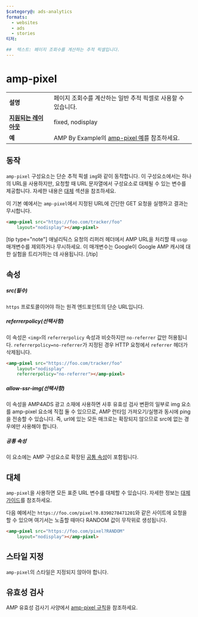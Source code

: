 ```yaml
---
$category@: ads-analytics
formats:
  - websites
  - ads
  - stories
티저:

##  텍스트: 페이지 조회수를 계산하는 추적 픽셀입니다.
---
```



<!---
       Copyright 2016 The AMP HTML Authors. All Rights Reserved.

       Licensed under the Apache License, Version 2.0 (the "License");
     you may not use this file except in compliance with the License.
     You may obtain a copy of the License at

     http://www.apache.org/licenses/LICENSE-2.0

     Unless required by applicable law or agreed to in writing, software
     distributed under the License is distributed on an "AS-IS" BASIS,
     WITHOUT WARRANTIES OR CONDITIONS OF ANY KIND, either express or implied.
     See the License for the specific language governing permissions and
     limitations under the License.
-->
# amp-pixel


<table>
  <tr>
    <td class="col-fourty"><strong>설명</strong></td>
    <td>페이지 조회수를 계산하는 일반 추적 픽셀로 사용할 수 있습니다.</td>
  </tr>
  <tr>
    <td class="col-fourty"><strong><a href="https://www.ampproject.org/docs/guides/responsive/control_layout.html">지원되는 레이아웃</a></strong></td>
    <td>fixed, nodisplay</td>
  </tr>
  <tr>
    <td class="col-fourty"><strong>예</strong></td>
    <td>AMP By Example의 <a href="https://ampbyexample.com/components/amp-pixel/">amp-pixel 예</a>를 참조하세요.</td>
  </tr>
</table>

## 동작

`amp-pixel` 구성요소는 단순 추적 픽셀 `img`와 같이 동작합니다. 이 구성요소에서는 하나의 URL을 사용하지만, 요청할 때 URL 문자열에서 구성요소로 대체될 수 있는 변수를 제공합니다. 자세한 내용은 [대체](#substitutions) 섹션을 참조하세요.

이 기본 예에서는 `amp-pixel`에서 지정된 URL에 간단한 GET 요청을 실행하고 결과는 무시합니다.

```html
<amp-pixel src="https://foo.com/tracker/foo"
    layout="nodisplay"></amp-pixel>
```

  [tip type="note"]
애널리틱스 요청의 리퍼러 헤더에서 AMP URL을 처리할 때 `usqp` 매개변수를 제외하거나 무시하세요. 이 매개변수는 Google이 Google AMP 캐시에 대한 실험을 트리거하는 데 사용됩니다.
[/tip]

## 속성

##### src(필수)

`https` 프로토콜이어야 하는 원격 엔드포인트의 단순 URL입니다.

##### referrerpolicy(선택사항)

이 속성은 `<img>`의 `referrerpolicy` 속성과 비슷하지만 `no-referrer` 값만 허용됩니다. `referrerpolicy=no-referrer`가 지정된 경우 HTTP 요청에서 `referrer` 헤더가 삭제됩니다.

```html
<amp-pixel src="https://foo.com/tracker/foo"
    layout="nodisplay"
    referrerpolicy="no-referrer"></amp-pixel>
```

##### allow-ssr-img(선택사항)

이 속성을 AMP4ADS 광고 소재에 사용하면 사후 유효성 검사 변환의 일부로 img 요소를 amp-pixel 요소에 직접 둘 수 있으므로, AMP 런타임 가져오기/실행과 동시에 ping을 전송할 수 있습니다.
즉, url에 있는 모든 매크로는 확장되지 않으므로 src에 없는 경우에만 사용해야 합니다.

##### 공통 속성

이 요소에는 AMP 구성요소로 확장된 [공통 속성](https://www.ampproject.org/docs/reference/common_attributes)이 포함됩니다.

## 대체

`amp-pixel`을 사용하면 모든 표준 URL 변수를 대체할 수 있습니다.
자세한 정보는 [대체 가이드](../spec/amp-var-substitutions.md)를 참조하세요.

다음 예에서는 `https://foo.com/pixel?0.8390278471201`와 같은 사이트에 요청을 할 수 있으며 여기서는 노출할 때마다 RANDOM 값이 무작위로 생성됩니다.

```html
<amp-pixel src="https://foo.com/pixel?RANDOM"
    layout="nodisplay"></amp-pixel>
```

## 스타일 지정

`amp-pixel`의 스타일은 지정되지 않아야 합니다.

## 유효성 검사

AMP 유효성 검사기 사양에서 [amp-pixel 규칙](https://github.com/ampproject/amphtml/blob/master/validator/validator-main.protoascii)을 참조하세요.
